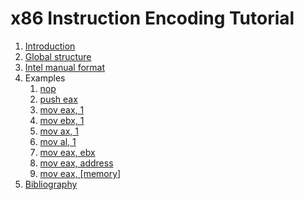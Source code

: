 # x86 Instruction Encoding Tutorial

1.  [Introduction](introduction.md)
1.  [Global structure](global-structure.md)
1.  [Intel manual format](intel-manual-format.md)
1.  Examples
    1. [nop](nop.md)
    1. [push eax](push-eax.md)
    1. [mov eax, 1](mov-eax-1.md)
    1. [mov ebx, 1](mov-ebx-1.md)
    1. [mov ax, 1](mov-ax-1.md)
    1. [mov al, 1](mov-al-1.md)
    1. [mov eax, ebx](mov-eax-ebx.md)
    1. [mov eax, address](mov-eax-address.md)
    1. [mov eax, [memory]](mov-eax-memory.md)
1.  [Bibliography](bibliography.md)
